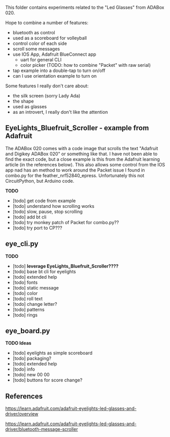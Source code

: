 This folder contains experiments related to the "Led Glasses" from ADABox 020.

Hope to combine a number of features:
- bluetooth as control
- used as a scoreboard for volleyball
- control color of each side
- scroll some messages
- use IOS App, Adafruit BlueConnect app
    - uart for general CLI
    - color picker (TODO: how to combine "Packet" with raw serial)
- tap example into a double-tap to turn on/off
- can I use orientation example to turn on


Some features I really don't care about:
- the silk screen (sorry Lady Ada)
- the shape
- used as glasses
- as an introvert, I really don't like the attention


## EyeLights_Bluefruit_Scroller - example from Adafruit

The ADABox 020 comes with a code image that scrolls the text "Adafruit and Digikey ADABox 020" or something like that.
I have not been able to find the exact code, but a close example is this from the Adafruit learning article (in the
references below).  This also allows some control from the IOS app nad has an method to work around the Packet issue
I found in combo.py for the feather_nrf52840_epress.  Unfortunately this not CircuitPython, but Arduino code.

<b>TODO</b> 

- [todo] get code from example
- [todo] understand how scrolling works
- [todo] slow, pause, stop scrolling
- [todo] add bt cli
- [todo] try monkey patch of Packet for combo.py??
- [todo] try port to CP???




## eye_cli.py

<b>TODO</b> 

- [todo] <b>leverage EyeLights_Bluefruit_Scroller????</b>
- [todo] base bt cli for eyelights
- [todo] extended help
- [todo] fonts
- [todo] static message
- [todo] color
- [todo] roll text
- [todo] change letter?
- [todo] patterns
- [todo] rings


## eye_board.py

<b>TODO Ideas</b> 

- [todo] eyelights as simple scoreboard
- [todo] packaging?
- [todo] extended help
- [todo] info
- [todo] new 00 00
- [todo] buttons for score change?


## References

https://learn.adafruit.com/adafruit-eyelights-led-glasses-and-driver/overview

https://learn.adafruit.com/adafruit-eyelights-led-glasses-and-driver/bluetooth-message-scroller
